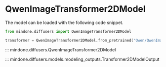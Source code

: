 <!-- Copyright 2025 The HuggingFace Team. All rights reserved.

Licensed under the Apache License, Version 2.0 (the "License"); you may not use this file except in compliance with
the License. You may obtain a copy of the License at

http://www.apache.org/licenses/LICENSE-2.0

Unless required by applicable law or agreed to in writing, software distributed under the License is distributed on
an "AS IS" BASIS, WITHOUT WARRANTIES OR CONDITIONS OF ANY KIND, either express or implied. See the License for the
specific language governing permissions and limitations under the License. -->

# QwenImageTransformer2DModel

The model can be loaded with the following code snippet.

```python
from mindone.diffusers import QwenImageTransformer2DModel

transformer = QwenImageTransformer2DModel.from_pretrained("Qwen/QwenImage", subfolder="transformer", mindspore_dtype=mindspore.bfloat16)
```

::: mindone.diffusers.QwenImageTransformer2DModel

::: mindone.diffusers.models.modeling_outputs.Transformer2DModelOutput